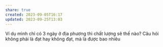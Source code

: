 ```yaml
---
share: true
created: 2023-09-05T16:17
updated: 2023-09-25T13:03
---
```

Ví dụ mình chỉ có 3 ngày ở địa phương thì chất lượng sẽ thế nào? Câu hỏi không phải là đạt hay không đạt, mà là được bao nhiêu